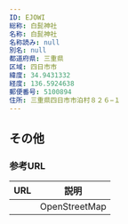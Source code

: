 ```yaml
---
ID: EJOWI
総称: 白髭神社
名称: 白髭神社
名称読み: null
別名: null
都道府県: 三重県
区域: 四日市市
緯度: 34.9431332
経度: 136.5924638
郵便番号: 5100894
住所: 三重県四日市市泊村８２６−１
---
```


## その他

### 参考URL

| URL | 説明          |
| --- | ------------- |
|     | OpenStreetMap |
